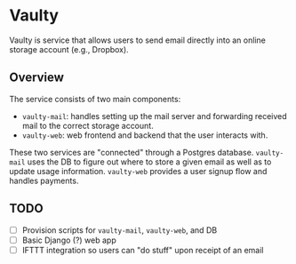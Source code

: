 # Vaulty

Vaulty is service that allows users to send email directly into an online storage account (e.g., Dropbox).

## Overview

The service consists of two main components:

* `vaulty-mail`: handles setting up the mail server and forwarding received mail to the correct storage account.
* `vaulty-web`: web frontend and backend that the user interacts with.

These two services are "connected" through a Postgres database.  `vaulty-mail` uses the DB to figure out where to store a given email as well as to update usage information. `vaulty-web` provides a user signup flow and handles payments.

## TODO

- [ ] Provision scripts for `vaulty-mail`, `vaulty-web`, and DB
- [ ] Basic Django (?) web app
- [ ] IFTTT integration so users can "do stuff" upon receipt of an email
